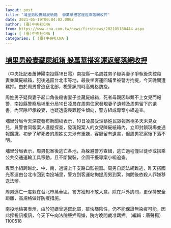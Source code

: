 ```yaml
---
layout: post
title: "埔里男殺妻藏屍紙箱  躲萬華搭客運返鄉落網收押"
date: 2021-05-19T00:04:02.000Z
author: (臺)中央社CNA
from: https://www.cna.com.tw/news/firstnews/202105180444.aspx
tags: [ (臺)中央社CNA ]
categories: [ (臺)中央社CNA ]
---
```

<!--1621382642000-->
[埔里男殺妻藏屍紙箱  躲萬華搭客運返鄉落網收押](https://www.cna.com.tw/news/firstnews/202105180444.aspx)
------

<div>
<div></div><div class="paragraph"><p>（中央社記者蕭博陽南投縣18日電）南投縣一名周姓男子疑與妻子爭執後失控殺妻並藏屍紙箱，犯後逃竄台北市等地，最後坐客運回埔里被警方拘提，今天晚間遭羈押。由於周男曾逃竄北部，檢警訊問時高規格防疫。</p><p>周姓男子疑與妻子起口角後殺害妻子並藏屍紙箱，死者母親因聯繫不上女兒而報警，南投縣警察局埔里分局10日凌晨在周男住家發現妻子遺體及周男留下的遺書，內容除坦承殺妻，也疑透露畏罪輕生傾向，警方組成專案小組追查。</p><p>埔里分局今天深夜發布新聞稿表示，10日凌晨受理蔡姓民眾報案稱多天未見女兒，員警會同報案人進屋探查，發現報案人的女兒陳屍紙箱內，立即封鎖現場並通報鑑識，初步了解死者的周姓丈夫涉有重嫌，客廳留有遺書，但周男犯案後下落不明。</p><p>埔里分局表示，周男犯案後逃亡各地，為躲避警方查緝，逃亡過程僅以徒步或搭乘公共交通運輸工具移動，且不斷變裝，企圖干擾專案小組追查。</p><p>專案小組跨越北、中、南，過濾上千支路口監視器。周男自認法網難逃，昨天搭國光客運由台北市回到南投埔里，警方到客運站拘提周男到案，詢問後依殺人罪嫌移送法辦。</p><p>周男逃亡一度躲在台北市萬華區，警方獲知不敢大意，除在戶外詢問，更保持安全距離，高規格做好防疫措施。</p><p>南投地檢署表示，由於犯嫌曾逃竄北部，雖快篩陰性，仍不能保證無染疫可能，因此採視訊複訊，今天下午向法院聲押周嫌，院方晚間裁准羈押。（編輯：唐聲揚）1100518</p></div>
</div>
